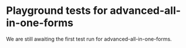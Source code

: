 # Playground tests for advanced-all-in-one-forms
We are still awaiting the first test run for advanced-all-in-one-forms.
